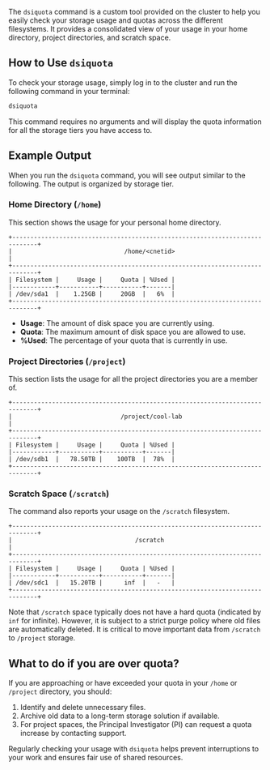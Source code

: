 The `dsiquota` command is a custom tool provided on the cluster to help you easily check your storage usage and quotas across the different filesystems. It provides a consolidated view of your usage in your home directory, project directories, and scratch space.

## How to Use `dsiquota`

To check your storage usage, simply log in to the cluster and run the following command in your terminal:

```bash
dsiquota
```

This command requires no arguments and will display the quota information for all the storage tiers you have access to.

## Example Output

When you run the `dsiquota` command, you will see output similar to the following. The output is organized by storage tier.

### Home Directory (`/home`)

This section shows the usage for your personal home directory.

```
+-----------------------------------------------------------------------------+
|                               /home/<cnetid>                                |
+-----------------------------------------------------------------------------+
| Filesystem |     Usage |     Quota | %Used |
|------------+-----------+-----------+-------|
| /dev/sda1  |    1.25GB |     20GB  |   6%  |
+-----------------------------------------------------------------------------+
```

*   **Usage**: The amount of disk space you are currently using.
*   **Quota**: The maximum amount of disk space you are allowed to use.
*   **%Used**: The percentage of your quota that is currently in use.

### Project Directories (`/project`)

This section lists the usage for all the project directories you are a member of.

```
+-----------------------------------------------------------------------------+
|                              /project/cool-lab                              |
+-----------------------------------------------------------------------------+
| Filesystem |     Usage |     Quota | %Used |
|------------+-----------+-----------+-------|
| /dev/sdb1  |   78.50TB |    100TB  |  78%  |
+-----------------------------------------------------------------------------+
```

### Scratch Space (`/scratch`)

The command also reports your usage on the `/scratch` filesystem.

```
+-----------------------------------------------------------------------------+
|                                  /scratch                                   |
+-----------------------------------------------------------------------------+
| Filesystem |     Usage |     Quota | %Used |
|------------+-----------+-----------+-------|
| /dev/sdc1  |   15.20TB |      inf  |   -   |
+-----------------------------------------------------------------------------+
```

Note that `/scratch` space typically does not have a hard quota (indicated by `inf` for infinite). However, it is subject to a strict purge policy where old files are automatically deleted. It is critical to move important data from `/scratch` to `/project` storage.

## What to do if you are over quota?

If you are approaching or have exceeded your quota in your `/home` or `/project` directory, you should:
1.  Identify and delete unnecessary files.
2.  Archive old data to a long-term storage solution if available.
3.  For project spaces, the Principal Investigator (PI) can request a quota increase by contacting support.

Regularly checking your usage with `dsiquota` helps prevent interruptions to your work and ensures fair use of shared resources.